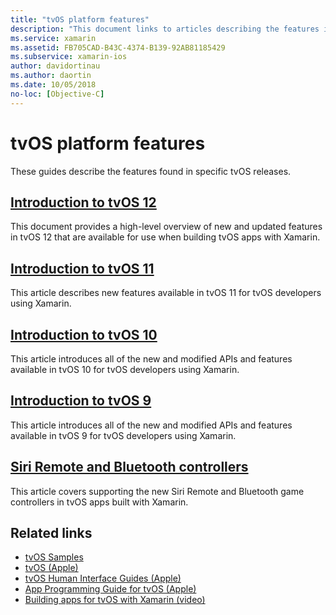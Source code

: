 ```yaml
---
title: "tvOS platform features"
description: "This document links to articles describing the features included in various tvOS releases. It also links to a document that describes the Siri Remote and Bluetooth controllers."
ms.service: xamarin
ms.assetid: FB705CAD-B43C-4374-B139-92AB81185429
ms.subservice: xamarin-ios
author: davidortinau
ms.author: daortin
ms.date: 10/05/2018
no-loc: [Objective-C]
---
```

# tvOS platform features

These guides describe the features found in specific tvOS releases.

## [Introduction to tvOS 12](~/ios/tvos/platform/introduction-to-tvos12/index.md)

This document provides a high-level overview of new and updated features in
tvOS 12 that are available for use when building tvOS apps with Xamarin.

## [Introduction to tvOS 11](~/ios/tvos/platform/introduction-to-tvos11.md)

This article describes new features available in tvOS 11 for
tvOS developers using Xamarin.

## [Introduction to tvOS 10](~/ios/tvos/platform/introduction-to-tvos10/index.md)

This article introduces all of the new and modified APIs and features
available in tvOS 10 for tvOS developers using Xamarin.

## [Introduction to tvOS 9](~/ios/tvos/platform/tvos9.md)

This article introduces all of the new and modified APIs and features
available in tvOS 9 for tvOS developers using Xamarin.

## [Siri Remote and Bluetooth controllers](~/ios/tvos/platform/remote-bluetooth.md)

This article covers supporting the new Siri Remote and Bluetooth game
controllers in tvOS apps built with Xamarin.

## Related links

- [tvOS Samples](/samples/browse/?products=xamarin&term=Xamarin.iOS%2btvOS)
- [tvOS (Apple)](https://developer.apple.com/tvos/)
- [tvOS Human Interface Guides (Apple)](https://developer.apple.com/design/human-interface-guidelines/designing-for-tvos)
- [App Programming Guide for tvOS (Apple)](https://developer.apple.com/library/prerelease/tvos/documentation/General/Conceptual/AppleTV_PG/)
- [Building apps for tvOS with Xamarin (video)](https://university.xamarin.com/lightninglectures/tvos-with-xamarin)